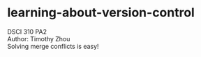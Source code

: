 # learning-about-version-control
DSCI 310 PA2  
Author: Timothy Zhou  
Solving merge conflicts is easy!  
